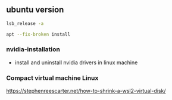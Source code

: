 ## ubuntu version
```bash
lsb_release -a
```
```bash
apt --fix-broken install
```

### nvidia-installation
- install and uninstall nvidia drivers in linux machine


### Compact virtual machine Linux

https://stephenreescarter.net/how-to-shrink-a-wsl2-virtual-disk/
